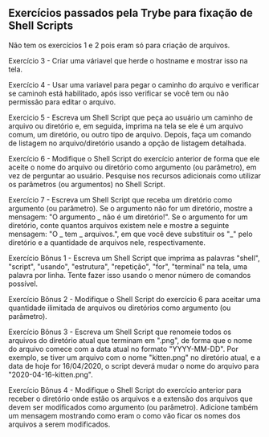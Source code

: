 <h2>Exercícios passados pela Trybe para fixação de Shell Scripts</h2>

<p>Não tem os exercícios 1 e 2 pois eram só para criação de arquivos.</p>

<p>Exercício 3 - Criar uma váriavel que herde o hostname e mostrar isso na tela.</p>

<p>Exercício 4 - Usar uma variavel para pegar o caminho do arquivo e verificar se caminoh está habilitado, após isso verificar se você tem ou não permissão para editar o arquivo.</p>

<p>Exercicio 5 - Escreva um Shell Script que peça ao usuário um caminho de arquivo ou diretório e, em seguida, imprima na tela se ele é um arquivo comum, um diretório, ou outro tipo de arquivo. Depois, faça um comando de listagem no arquivo/diretório usando a opção de listagem detalhada.</p>

<p>Exercício 6 - Modifique o Shell Script do exercício anterior de forma que ele aceite o nome do arquivo ou diretório como argumento (ou parâmetro), em vez de perguntar ao usuário. Pesquise nos recursos adicionais como utilizar os parâmetros (ou argumentos) no Shell Script. </p>

<p>Exercício 7 - Escreva um Shell Script que receba um diretório como argumento (ou parâmetro). Se o argumento não for um diretório, mostre a mensagem: "O argumento _ não é um diretório!". Se o argumento for um diretório, conte quantos arquivos existem nele e mostre a seguinte mensagem: "O _ tem _ arquivos.", em que você deve substituir os "_" pelo diretório e a quantidade de arquivos nele, respectivamente. </p>

<p>Exercício Bônus 1 - Escreva um Shell Script que imprima as palavras "shell", "script", "usando", "estrutura", "repetição", "for", "terminal" na tela, uma palavra por linha. Tente fazer isso usando o menor número de comandos possível. </p>

<p>Exercício Bônus 2 - Modifique o Shell Script do exercício 6 para aceitar uma quantidade ilimitada de arquivos ou diretórios como argumento (ou parâmetro). </p>

<p>Exercício Bônus 3 - Escreva um Shell Script que renomeie todos os arquivos do diretório atual que terminam em ".png", de forma que o nome do arquivo comece com a data atual no formato "YYYY-MM-DD". Por exemplo, se tiver um arquivo com o nome "kitten.png" no diretório atual, e a data de hoje for 16/04/2020, o script deverá mudar o nome do arquivo para "2020-04-16-kitten.png". </p>

<p>Exercício Bônus 4 - Modifique o Shell Script do exercício anterior para receber o diretório onde estão os arquivos e a extensão dos arquivos que devem ser modificados como argumento (ou parâmetro). Adicione também um mensagem mostrando como eram o como vão ficar os nomes dos arquivos a serem modificados. </p>
